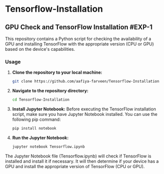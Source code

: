 # Tensorflow-Installation
## GPU Check and TensorFlow Installation #EXP-1

This repository contains a Python script for checking the availability of a GPU and installing TensorFlow with the appropriate version (CPU or GPU) based on the device's capabilities.

### Usage

1. **Clone the repository to your local machine:**
   
    ```bash
    git clone https://github.com/aafiya-farveen/Tensorflow-Installation.git
    ```

2. **Navigate to the repository directory:**
    ```bash
    cd Tensorflow-Installation
    ```

3. **Install Jupyter Notebook:**
    Before executing the TensorFlow installation script, make sure you have Jupyter Notebook installed. You can use the following pip command:
    ```bash
    pip install notebook
    ```

4. **Run the Jupyter Notebook:**
    ```bash
    jupyter notebook Tensorflow.ipynb
    ```

The Jupyter Notebook file (Tensorflow.ipynb) will check if TensorFlow is installed and install it if necessary. It will then determine if your device has a GPU and install the appropriate version of TensorFlow (CPU or GPU).
